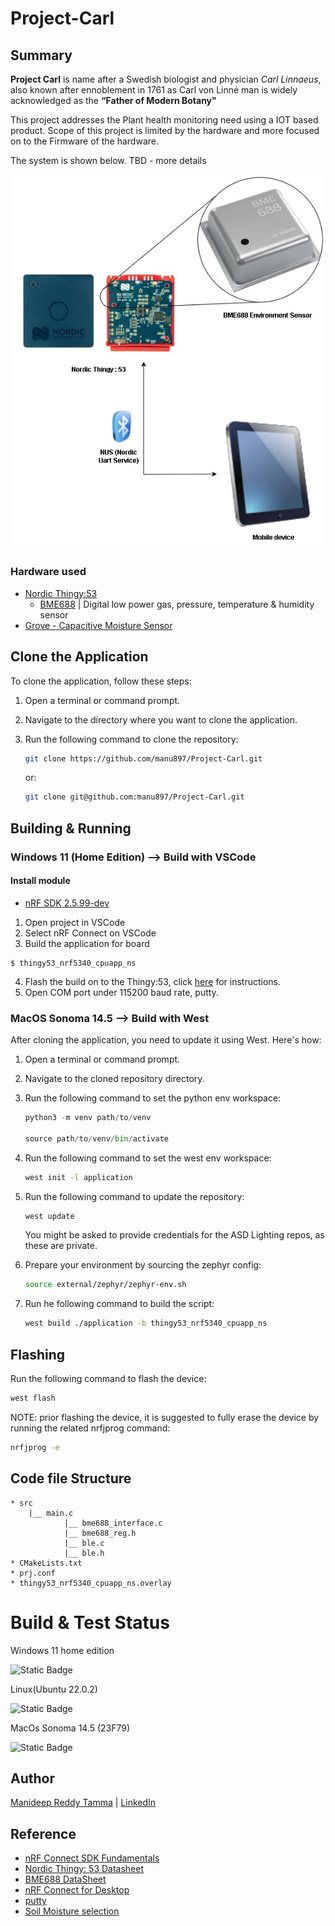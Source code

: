 # Project-Carl

## Summary
**Project Carl** is name after a Swedish biologist and physician *Carl Linnaeus*, also known after ennoblement in 1761 as Carl von Linné man is widely acknowledged as the **“Father of Modern Botany"**

This project addresses the Plant health monitoring need using a IOT based product. Scope of this project is limited by the hardware and more focused on to the Firmware of the hardware.

The system is shown below. TBD - more details

![Block Diagram](./documents/media/Project_Carl_System_Overview.png "System Overview")

### Hardware used

- [Nordic Thingy:53](https://www.nordicsemi.com/Products/Development-hardware/Nordic-Thingy-53)
    - [BME688](https://cdn.shopify.com/s/files/1/0174/1800/files/bst-bme688-ds000.pdf?v=1620834794) | Digital low power gas, pressure, temperature & humidity sensor
- [Grove - Capacitive Moisture Sensor](https://wiki.seeedstudio.com/Grove-Capacitive_Moisture_Sensor-Corrosion-Resistant/)

## Clone the Application
To clone the application, follow these steps:

1. Open a terminal or command prompt.
2. Navigate to the directory where you want to clone the application.
3. Run the following command to clone the repository:

    ```bash
    git clone https://github.com/manu897/Project-Carl.git
    ```

    or:

    ```bash
    git clone git@github.com:manu897/Project-Carl.git
    ```

##  Building & Running

### Windows 11 (Home Edition) --> Build with VSCode

#### Install module
* [nRF SDK 2.5.99-dev](https://developer.nordicsemi.com/nRF_Connect_SDK/doc/2.5.99-dev1/nrf/installation.html)

1. Open project in VSCode
2. Select nRF Connect on VSCode
3. Build the application for board
```
$ thingy53_nrf5340_cpuapp_ns
```
4. Flash the build on to the Thingy:53, click [here](https://academy.nordicsemi.com/flash-instructions-for-the-thingy53/) for instructions.
5. Open COM port under 115200 baud rate, putty.

### MacOS Sonoma 14.5 --> Build with West

After cloning the application, you need to update it using West. Here's how:

1. Open a terminal or command prompt.
2. Navigate to the cloned repository directory.
3. Run the following command to set the python env workspace:
    ```python
    python3 -m venv path/to/venv

    source path/to/venv/bin/activate
    ```
4. Run the following command to set the west env workspace:
    ```bash
    west init -l application
    ```
5. Run the following command to update the repository:

    ```bash
    west update
    ```

    You might be asked to provide credentials for the ASD Lighting repos, as these are private.
6. Prepare your environment by sourcing the zephyr config:
	```bash
	source external/zephyr/zephyr-env.sh
	```
7. Run he following command to build the script:
    ```bash
	west build ./application -b thingy53_nrf5340_cpuapp_ns
	```

## Flashing

Run the following command to flash the device:

```bash
west flash
```
NOTE: prior flashing the device, it is suggested to fully erase the device by running the related nrfjprog command:

```bash
nrfjprog -e
```

## Code file Structure

```
* src
    |__ main.c
            |__ bme688_interface.c
            |__ bme688_reg.h
            |__ ble.c
            |__ ble.h
* CMakeLists.txt
* prj.conf
* thingy53_nrf5340_cpuapp_ns.overlay
```

# Build & Test Status

Windows 11 home edition

![Static Badge](https://img.shields.io/badge/build-failed-red)

Linux(Ubuntu 22.0.2)

![Static Badge](https://img.shields.io/badge/build-unknown-white)

MacOs Sonoma 14.5 (23F79)

![Static Badge](https://img.shields.io/badge/build-Pass-green)

## Author

[Manideep Reddy Tamma](mailto:manideep@bioliberty.co.uk) | [LinkedIn](https://www.linkedin.com/in/manideep-reddy-tamma/)

## Reference

* [nRF Connect SDK Fundamentals](https://academy.nordicsemi.com/courses/nrf-connect-sdk-fundamentals/)
* [Nordic Thingy: 53 Datasheet](https://infocenter.nordicsemi.com/pdf/Thingy53_UG.pdf)
* [BME688 DataSheet](https://www.bosch-sensortec.com/media/boschsensortec/downloads/datasheets/bst-bme688-ds000.pdf)
* [nRF Connect for Desktop](https://www.nordicsemi.com/Products/Development-tools/nRF-Connect-for-Desktop)
* [putty](https://www.putty.org/)
* [Soil Moisture selection](https://metergroup.com/measurement-insights/soil-moisture-sensors-how-they-work-why-some-are-not-research-grade/)